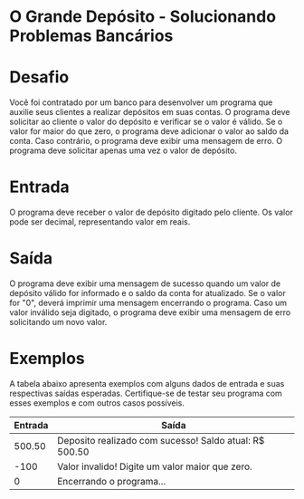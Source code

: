 # O Grande Depósito - Solucionando Problemas Bancários

# Desafio
Você foi contratado por um banco para desenvolver um programa que auxilie seus clientes a realizar depósitos em suas contas. 
O programa deve solicitar ao cliente o valor do depósito e verificar se o valor é válido. 
Se o valor for maior do que zero, o programa deve adicionar o valor ao saldo da conta. 
Caso contrário, o programa deve exibir uma mensagem de erro. 
O programa deve solicitar apenas uma vez o valor de depósito.

# Entrada
O programa deve receber o valor de depósito digitado pelo cliente. Os valor pode ser decimal, representando valor em reais.

# Saída
O programa deve exibir uma mensagem de sucesso quando um valor de depósito válido for informado e o saldo da conta for atualizado. 
Se o valor for "0", deverá imprimir uma mensagem encerrando o programa. 
Caso um valor inválido seja digitado, o programa deve exibir uma mensagem de erro solicitando um novo valor.

# Exemplos
A tabela abaixo apresenta exemplos com alguns dados de entrada e suas respectivas saídas esperadas. 
Certifique-se de testar seu programa com esses exemplos e com outros casos possíveis.

| Entrada	| Saída |
| - | - |
| 500.50 | Deposito realizado com sucesso! Saldo atual: R$ 500.50 |
| -100 | Valor invalido! Digite um valor maior que zero. |
| 0 |	Encerrando o programa... |
